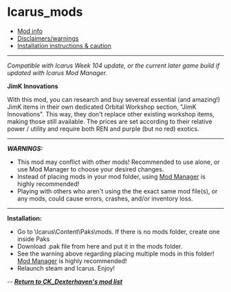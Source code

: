# Icarus_mods

* [Mod info](#mod)
* [Disclaimers/warnings](#warnings)
* [Installation instructions & caution](#install)

---

*Compatible with Icarus Week 104 update, or the current later game build if updated with Icarus Mod Manager.*

<a name="mod">__JimK Innovations__</a>

With this mod, you can research and buy severeal essential (and amazing!) JimK items in their own dedicated Orbital Workshop section, "JimK Innovations". This way, they don't replace other existing workshop items, making those still available. The prices are set according to their relative power / utility and require both REN and purple (but no red) exotics.

---

<a name="warnings">*__WARNINGS:__*</a>

* This mod may conflict with other mods! Recommended to use alone, or use Mod Manager to choose your desired changes.
* Instead of placing mods in your mod folder, using [Mod Manager](https://github.com/Jimk72/Icarus_Software) is highly recommended!
* Playing with others who aren't using the the exact same mod file(s), or any mods, could cause errors, crashes, and/or inventory loss.

---

<a name="install">__Installation:__</a>

* Go to \Icarus\Content\Paks\mods. If there is no mods folder, create one inside Paks
* Download .pak file from here and put it in the mods folder.
* See the warning above regarding placing multiple mods in this folder! [Mod Manager](https://github.com/Jimk72/Icarus_Software) is highly recommended! 
* Relaunch steam and Icarus. Enjoy!

-- [*__Return to CK_Dexterhaven's mod list__*](https://github.com/ckdextergames/Icarus_mods)